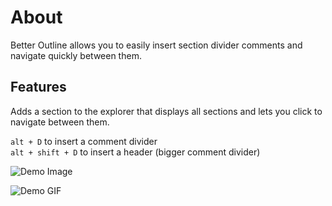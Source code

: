 # About

Better Outline allows you to easily insert section divider comments and navigate quickly between them.

## Features

Adds a section to the explorer that displays all sections and lets you click to navigate between them.

`alt + D` to insert a comment divider  
`alt + shift + D` to insert a header (bigger comment divider)


![Demo Image](https://i.imgur.com/CtVfxDu.png)

![Demo GIF](https://media3.giphy.com/media/Yz3toZNpK9wFtjajSW/giphy.gif)

